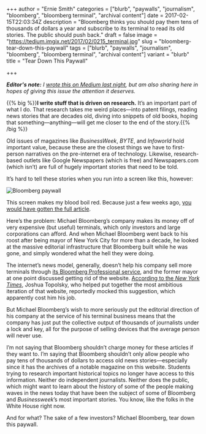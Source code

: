 +++
author = "Ernie Smith"
categories = ["blurb", "paywalls", "journalism", "bloomberg", "bloomberg terminal", "archival content"]
date = 2017-02-15T22:03:34Z
description = "Bloomberg thinks you should pay them tens of thousands of dollars a year and subscribe to its terminal to read its old stories. The public should push back."
draft = false
image = "https://tedium.imgix.net/2017/02/0215_terminal.jpg"
slug = "bloomberg-tear-down-this-paywall"
tags = ["blurb", "paywalls", "journalism", "bloomberg", "bloomberg terminal", "archival content"]
variant = "blurb"
title = "Tear Down This Paywall"

+++

_**Editor's note:** I [wrote this on Medium last night](https://medium.com/@shortformernie/dear-michael-bloomberg-tear-down-this-paywall-2992d51dc835), but am also sharing here in hopes of giving this issue the attention it deserves._

{{% big %}}**I write stuff that is driven on research.** It’s an important part of what I do. That research takes me weird places—into patent filings, reading news stories that are decades old, diving into snippets of old books, hoping that something—anything—will get me closer to the end of the story.{{% /big %}}

Old issues of magazines like *BusinessWeek*, *BYTE*, and *Infoworld* hold important value, because these are the closest things we have to first-person narratives on the pre-internet era of technology. Likewise, research-based outlets like Google Newspapers (which is free) and Newspapers.com (which isn’t) are full of hugely important stories that need to be told.

It’s hard to tell these stories when you run into a screen like this, however:

![Bloomberg paywall](http://res.cloudinary.com/tedium/image/upload/v1487176006/wlhl48izvv981hygrjea.png)

This screen makes my blood boil red. Because just a few weeks ago, [you would have gotten the full article](http://webcache.googleusercontent.com/search?q=cache:Ue32dZ2m1mEJ:www.bloomberg.com/news/articles/2011-01-27/the-unlikely-story-of-apples-ipad-one-year-in+&cd=1&hl=en&ct=clnk&gl=us&client=opera).

Here’s the problem: Michael Bloomberg’s company makes its money off of very expensive (but useful) terminals, which only investors and large corporations can afford. And when Michael Bloomberg went back to his roost after being mayor of New York City for more than a decade, he looked at the massive editorial infrastructure that Bloomberg built while he was gone, and simply wondered what the hell they were doing.

The internet’s news model, generally, doesn’t help his company sell more terminals through [its Bloomberg Professional service](https://www.bloomberg.com/professional/), and the former mayor at one point discussed getting rid of the website. [According to the *New York Times*](https://www.nytimes.com/2015/07/11/business/media/joshua-topolsky-web-chief-bloomberg-leaving.html), Joshua Topolsky, who helped put together the most ambitious iteration of that website, reportedly mocked this suggestion, which apparently cost him his job.

But Michael Bloomberg’s wish to more seriously put the editorial direction of his company at the service of his terminal business means that the company has just put the collective output of thousands of journalists under a lock and key, all for the purpose of selling devices that the average person will never use.

I’m not saying that Bloomberg shouldn’t charge money for these articles if they want to. I’m saying that Bloomberg shouldn’t only allow people who pay tens of thousands of dollars to access old news stories—especially since it has the archives of a notable magazine on this website. Students trying to research important historical topics no longer have access to this information. Neither do independent journalists. Neither does the public, which might want to learn about the history of some of the people making waves in the news today that have been the subject of some of Bloomberg and *Businessweek*’s most important stories. You know, like the folks in the White House right now.

And for what? The sake of a few investors? Michael Bloomberg, tear down this paywall.